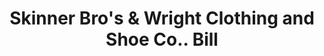 ---
doi: 10.7916/D8FX8NF3
date_other: '1890'
date_other_textual: 1890-1899
form: printed ephemera
genre:
- Invoices
name:
- Skinner Bro's & Wright Clothing and Shoe Co.
object_in_context_url: https://biggert.cul.columbia.edu/items/view/ave_biggert_00047
subject_hierarchical_geographic:
- Denver, Colorado, United States
subject_name:
- Skinner Bro's & Wright Clothing and Shoe Co.
title: Skinner Bro's & Wright Clothing and Shoe Co.. Bill
sort_title: Skinner Bro's & Wright Clothing and Shoe Co.. Bill
call_number: ave_biggert_00047
coordinates:
- 39.761944444444445,-104.88111111111111
pid: ave_biggert_00047
identifiers: ave_biggert_00047
thumbnail: https://derivativo-1.library.columbia.edu/iiif/2/ldpd:342879/full/!256,256/0/native.jpg
permalink: "/biggert/ave_biggert_00047/"
layout: iiif-image-page
---
